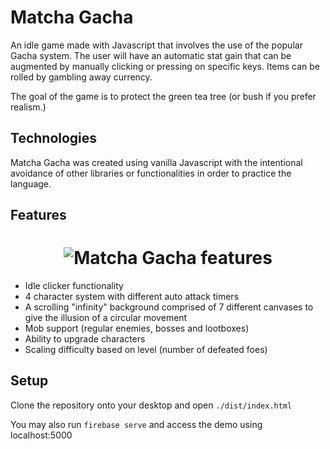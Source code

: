 # Matcha Gacha

An idle game made with Javascript that involves the use of the popular Gacha system. The user will have an automatic stat gain that can be augmented by manually clicking or pressing on specific keys. Items can be rolled by gambling away currency.

The goal of the game is to protect the green tea tree (or bush if you prefer realism.)

## Technologies
Matcha Gacha was created using vanilla Javascript with the intentional avoidance of other libraries or functionalities in order to practice the language.

## Features

<h1 align="center">
  <img
       align="center"
       src="https://imgur.com/oEblT7S"
       alt="Matcha Gacha features"
  </img>
</h1>

- Idle clicker functionality
- 4 character system with different auto attack timers
- A scrolling "infinity" background comprised of 7 different canvases to give the illusion of a circular movement
- Mob support (regular enemies, bosses and lootboxes)
- Ability to upgrade characters
- Scaling difficulty based on level (number of defeated foes)

## Setup
Clone the repository onto your desktop and open `./dist/index.html`

You may also run `firebase serve` and access the demo using localhost:5000


